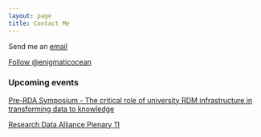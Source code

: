 ```yaml
---
layout: page
title: Contact Me
---
```

Send me an <a href="mailto:bangert@sub.uni-goettingen.de">email</a> 

<a href="https://twitter.com/enigmaticocean" class="twitter-follow-button" data-show-count="false">Follow @enigmaticocean</a><script async src="//platform.twitter.com/widgets.js" charset="utf-8"></script>

### Upcoming events

<a href="http://www.eresearch.uni-goettingen.de/content/pre-rda-symposium" target="_blank">Pre-RDA Symposium - The critical role of university RDM infrastructure in transforming data to knowledge</a>

<a href="https://www.rd-alliance.org/plenaries/rda-eleventh-plenary-meeting-berlin-germany" target="_blank">Research Data Alliance Plenary 11</a>